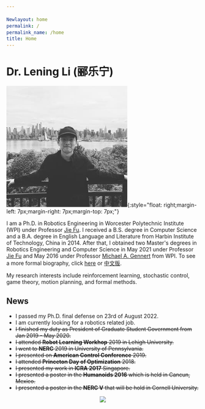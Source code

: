 ```yaml
---

Newlayout: home
permalink: /
permalink_name: /home
title: Home
---
```


# Dr. Lening Li (郦乐宁)

![](./assets/logo.jpg){:style="float: right;margin-left: 7px;margin-right: 7px;margin-top: 7px;"}

I am a Ph.D. in Robotics Engineering in Worcester Polytechnic Institute (WPI) under Professor [Jie Fu](https://users.wpi.edu/~jfu2/). I received a B.S. degree in Computer Science and a B.A. degree in English Language and Literature from Harbin Institute of Technology, China in 2014. After that, I obtained two Master's degrees in Robotics Engineering and Computer Science in May 2021 under Professor [Jie Fu](https://users.wpi.edu/~jfu2/) and May 2016 under Professor [Michael A. Gennert](http://web.cs.wpi.edu/~michaelg/) from WPI. To see a more formal biography, click [here](https://drive.google.com/file/d/1MmUvte9eJH49C5VyeVby-Z4RkXL9B-nW/view?usp=sharing) or [中文版](https://drive.google.com/file/d/1MmJdGnNAjh3ZaCq0C7UZm_JhYPDgnekm/view?usp=sharing).

My research interests include reinforcement learning, stochastic control, game theory, motion planning, and formal methods.

## News
- I passed my Ph.D. final defense on 23rd of August 2022.
- I am currently looking for a robotics related job.
- ~~I finished my duty as President of Graduate Student Government from Jan 2019 - May 2020.~~
- ~~I attended **Robot Learning Workhop** 2019 in Lehigh University.~~
- ~~I went to **NERC** 2019 in University of Pennsylvania.~~
- ~~I presented on **American Control Conference** 2019.~~
- ~~I attended **Princeton Day of Optimization** 2018.~~
- ~~I presented my work in **ICRA 2017** Singapore.~~
- ~~I presented a poster in the **Humanoids 2016** which is held in Cancun, Mexico.~~
- ~~I presented a poster in the **NERC V** that will be hold in Cornell University.~~

<center><a href="https://clustrmaps.com/site/1bh5y"  title="Visit tracker"><img src="//www.clustrmaps.com/map_v2.png?d=YKxOfcR9Q7KzszxH8liwU3S7J6NKaq45NNYZmS8IbzQ&cl=ffffff" /></a></center>